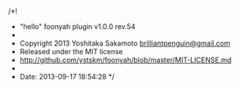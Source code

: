 /*!
 * "hello" foonyah plugin v1.0.0 rev.54
 *
 * Copyright 2013 Yoshitaka Sakamoto <brilliantpenguin@gmail.com>
 * Released under the MIT license
 * http://github.com/ystskm/foonyah/blob/master/MIT-LICENSE.md
 *
 * Date: 2013-09-17 18:54:28
 */